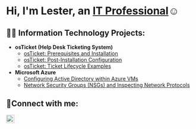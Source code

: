 <h1>Hi, I'm Lester, an <a href="https://linkedin.com/in/l1120">IT Professional</a>☺</h1>

<h2>👨‍💻 Information Technology Projects:</h2>

- <b>osTicket (Help Desk Ticketing System)</b>
  - [osTicket: Prerequisites and Installation]([https://github.com/joshmadakorcc/osticket-prereqs](https://github.com/lestersanchez1120/osticket-prereqs/blob/main/README.md))
  - [osTicket: Post-Installation Configuration](https://github.com/lestersanchez1120/post-install-config)
  - [osTicket: Ticket Lifecycle Examples](https://github.com/lestersanchez1120/ticket-lifecycle)
- <b>Microsoft Azure</b>
  - [Configuring Active Directory within Azure VMs](https://github.com/lestersanchez1120/configure-ad)
  - [Network Security Groups (NSGs) and Inspecting Network Protocols](https://github.com/lestersanchez1120/azure-network-protocols)

<h2>🤳Connect with me:</h2>


[<img align="left" alt="Josh | LinkedIn" width="22px" src="https://cdn.jsdelivr.net/npm/simple-icons@v3/icons/linkedin.svg" />][linkedin]


[linkedin]: https://linkedin.com/in/l1120
